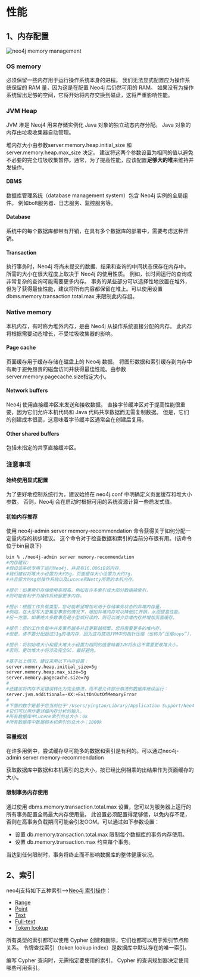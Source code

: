 # 性能

## 1、内存配置

![neo4j memory management](https://typora-imagehost-1308499275.cos.ap-shanghai.myqcloud.com/2023-5/neo4j-memory-management.svg)

### OS memory

必须保留一些内存用于运行操作系统本身的进程。 我们无法显式配置应为操作系统保留的 RAM 量，因为这是在配置 Neo4j 后仍然可用的 RAM。 如果没有为操作系统留出足够的空间，它将开始将内存交换到磁盘，这将严重影响性能。

### **JVM Heap**

JVM 堆是 Neoj4 用来存储实例化 Java 对象的独立动态内存分配。 Java 对象的内存由垃圾收集器自动管理。 

堆内存大小由参数server.memory.heap.initial_size 和server.memory.heap.max_size 决定。 建议将这两个参数设置为相同的值以避免不必要的完全垃圾收集暂停。通常，为了提高性能，应该配置**足够大的堆**来维持并发操作。

#### **DBMS**

数据库管理系统（database management system）包含 Neo4j 实例的全局组件。 例如bolt服务器、日志服务、监控服务等。

#### **Database**

系统中的每个数据库都带有开销，在具有多个数据库的部署中，需要考虑这种开销。

#### **Transaction**

执行事务时，Neo4j 将尚未提交的数据、结果和查询的中间状态保存在内存中。 所需的大小在很大程度上取决于 Neo4j 的使用性质。 例如，长时间运行的查询或非常复杂的查询可能需要更多内存。 事务的某些部分可以选择性地放置在堆外，但为了获得最佳性能，建议将所有内容都保留在堆上。可以使用设置 dbms.memory.transaction.total.max 来限制此内存组。

### **Native memory**

本机内存，有时称为堆外内存，是由 Neo4j 从操作系统直接分配的内存。 此内存将根据需要动态增长，不受垃圾收集器的影响。

#### **Page cache**

页面缓存用于缓存存储在磁盘上的 Neo4j 数据。 将图形数据和索引缓存到内存中有助于避免昂贵的磁盘访问并获得最佳性能。由参数server.memory.pagecache.size指定大小。

#### **Network buffers**

Neo4j 使用直接缓冲区来发送和接收数据。 直接字节缓冲区对于提高性能很重要，因为它们允许本机代码和 Java 代码共享数据而无需复制数据。 但是，它们的创建成本很高，这意味着字节缓冲区通常会在创建后复用。

#### **Other shared buffers**

包括未指定的共享直接缓冲区。

### 注意事项

#### 始终使用显式配置

为了更好地控制系统行为，建议始终在 neo4j.conf 中明确定义页面缓存和堆大小参数。 否则，Neo4j 会在启动时根据可用的系统资源计算一些启发式值。

#### 初始内存推荐

使用 neo4j-admin server memory-recommendation 命令获得关于如何分配一定量内存的初步建议。 这个命令对于检查数据和索引的当前分布很有用。(该命令位于bin目录下)

```bash
bin % ./neo4j-admin server memory-recommendation  
#内存建议:
#假设该系统专用于运行Neo4j，并具有16.00GiB的内存，
#我们建议将堆大小设置为大约5g，页面缓存大小设置为大约7g，
#并且留大约4g给操作系统以及Lucene和Netty所需的本机内存。

#提示：如果索引存储使用率很高，例如有许多索引或大部分数据被索引，
#则可能有利于为操作系统留更多内存。

#提示：根据工作负载类型，您可能希望增加可用于存储事务状态的非堆内存量。
#例如，在大型写入密集型事务的情况下，增加非堆内存可以降低GC开销，从而提高性能。
#另一方面，如果绝大多数事务是小型或只读的，则可以减少非堆内存并增加页面缓存。

#提示：您的工作负载中并发事务越多并且更新越频繁，您将需要更多的堆内存。
#但是，请不要分配超过31g的堆内存，因为这将禁用JVM中的指针压缩（也称为“压缩oops”），并且对堆的使用效果较差。

#提示：将初始堆大小和最大堆大小设置为相同的值意味着JVM将永远不需要更改堆大小。
#否则，更改堆大小将涉及完全GC，最好避免。

#基于以上情况，建议采用以下内存设置：
server.memory.heap.initial_size=5g
server.memory.heap.max_size=5g
server.memory.pagecache.size=7g
#
#还建议将内存不足错误转化为完全崩溃，而不是允许部分崩溃的数据库继续运行：
server.jvm.additional=-XX:+ExitOnOutOfMemoryError
#
#下面的数字是基于您当前位于'/Users/yingtao/Library/Application Support/Neo4j Desktop/Application/relate-data/dbmss/dbms-471868f1-1b75-4d3f-90c0-93c667bba5d3/data/databases'的数据库推导出来的。
#它们可以用作更详细内存分析的输入。
#所有数据库中Lucene索引的总大小：0k
#所有数据库中数据和本机索引的总大小：1000k
```

#### 容量规划

在许多用例中，尝试缓存尽可能多的数据和索引是有利的。可以通过neo4j-admin server memory-recommendation

获取数据库中数据和本机索引的总大小，按已经比例相乘的出结果作为页面缓存的大小。

#### 限制事务内存使用

通过使用 dbms.memory.transaction.total.max 设置，您可以为服务器上运行的所有事务配置全局最大内存使用量。 此设置必须配置得足够低，以免内存不足，否则在高事务负载期间可能会引发OOM。可以通过如下参数设置：

- 设置 db.memory.transaction.total.max 限制每个数据库的事务内存使用。
- 设置 db.memory.transaction.max 约束每个事务。

当达到任何限制时，事务将终止而不影响数据库的整体健康状况。

## 2、索引

neo4j支持如下五种索引-->[Neo4j 索引操作](https://juejin.cn/post/7120137508016357390)：

- [Range](https://neo4j.com/docs/operations-manual/current/performance/index-configuration/#index-configuration-range)
- [Point](https://neo4j.com/docs/operations-manual/current/performance/index-configuration/#index-configuration-point)
- [Text](https://neo4j.com/docs/operations-manual/current/performance/index-configuration/#index-configuration-text)
- [Full-text](https://neo4j.com/docs/operations-manual/current/performance/index-configuration/#index-configuration-fulltext)
- [Token lookup](https://neo4j.com/docs/operations-manual/current/performance/index-configuration/#index-configuration-token-lookup)

所有类型的索引都可以使用 Cypher 创建和删除，它们也都可以用于索引节点和关系。 令牌查找索引（token lookup index）是数据库中默认存在的唯一索引。

编写 Cypher 查询时，无需指定要使用的索引。 Cypher 的查询规划器决定使用哪些可用索引。

